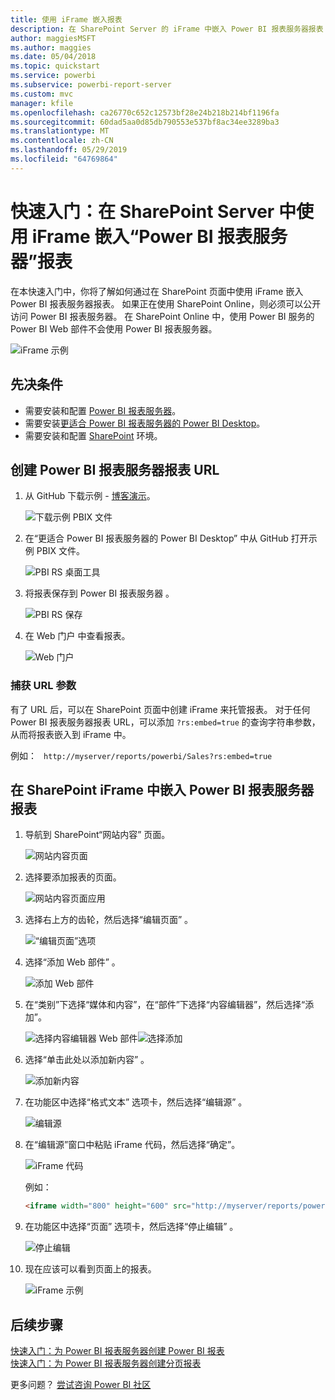 ```yaml
---
title: 使用 iFrame 嵌入报表
description: 在 SharePoint Server 的 iFrame 中嵌入 Power BI 报表服务器报表
author: maggiesMSFT
ms.author: maggies
ms.date: 05/04/2018
ms.topic: quickstart
ms.service: powerbi
ms.subservice: powerbi-report-server
ms.custom: mvc
manager: kfile
ms.openlocfilehash: ca26770c652c12573bf28e24b218b214bf1196fa
ms.sourcegitcommit: 60dad5aa0d85db790553e537bf8ac34ee3289ba3
ms.translationtype: MT
ms.contentlocale: zh-CN
ms.lasthandoff: 05/29/2019
ms.locfileid: "64769864"
---
```

# <a name="quickstart-embed-a-power-bi-report-server-report-using-an-iframe-in-sharepoint-server"></a>快速入门：在 SharePoint Server 中使用 iFrame 嵌入“Power BI 报表服务器”报表

在本快速入门中，你将了解如何通过在 SharePoint 页面中使用 iFrame 嵌入 Power BI 报表服务器报表。 如果正在使用 SharePoint Online，则必须可以公开访问 Power BI 报表服务器。 在 SharePoint Online 中，使用 Power BI 服务的 Power BI Web 部件不会使用 Power BI 报表服务器。 

![iFrame 示例](media/quickstart-embed/quickstart_embed_01.png)
## <a name="prerequisites"></a>先决条件
* 需要安装和配置 [Power BI 报表服务器](https://powerbi.microsoft.com/report-server/)。
* 需要安装[更适合 Power BI 报表服务器的 Power BI Desktop](install-powerbi-desktop.md)。
* 需要安装和配置 [SharePoint](https://docs.microsoft.com/sharepoint/install/install) 环境。

## <a name="creating-the-power-bi-report-server-report-url"></a>创建 Power BI 报表服务器报表 URL

1. 从 GitHub 下载示例 - [博客演示](https://github.com/Microsoft/powerbi-desktop-samples)。

    ![下载示例 PBIX 文件](media/quickstart-embed/quickstart_embed_14.png)

2. 在“更适合 Power BI 报表服务器的 Power BI Desktop”  中从 GitHub 打开示例 PBIX 文件。

    ![PBI RS 桌面工具](media/quickstart-embed/quickstart_embed_02.png)

3. 将报表保存到 Power BI 报表服务器  。 

    ![PBI RS 保存](media/quickstart-embed/quickstart_embed_03.png)

4. 在 Web 门户  中查看报表。

    ![Web 门户](media/quickstart-embed/quickstart_embed_04.png)

### <a name="capturing-the-url-parameter"></a>捕获 URL 参数

有了 URL 后，可以在 SharePoint 页面中创建 iFrame 来托管报表。 对于任何 Power BI 报表服务器报表 URL，可以添加 `?rs:embed=true` 的查询字符串参数，从而将报表嵌入到 iFrame 中。 

   例如：
    ``` 
    http://myserver/reports/powerbi/Sales?rs:embed=true
    ```
## <a name="embedding-a-power-bi-report-server-report-in-a-sharepoint-iframe"></a>在 SharePoint iFrame 中嵌入 Power BI 报表服务器报表

1. 导航到 SharePoint“网站内容”  页面。

    ![网站内容页面](media/quickstart-embed/quickstart_embed_05.png)

2. 选择要添加报表的页面。

    ![网站内容页面应用](media/quickstart-embed/quickstart_embed_06.png)

3. 选择右上方的齿轮，然后选择“编辑页面”  。

    ![“编辑页面”选项](media/quickstart-embed/quickstart_embed_07.png)

4. 选择“添加 Web 部件”  。

    ![添加 Web 部件](media/quickstart-embed/quickstart_embed_08.png)

5. 在“类别”下选择“媒体和内容”，在“部件”下选择“内容编辑器”，然后选择“添加”。     

    ![选择内容编辑器 Web 部件](media/quickstart-embed/quickstart_embed_09.png)![选择添加](media/quickstart-embed/quickstart_embed_091.png)

6. 选择“单击此处以添加新内容”  。

    ![添加新内容](media/quickstart-embed/quickstart_embed_10.png)

7. 在功能区中选择“格式文本”  选项卡，然后选择“编辑源”  。

     ![编辑源](media/quickstart-embed/quickstart_embed_11.png)

8. 在“编辑源”窗口中粘贴 iFrame 代码，然后选择“确定”。

    ![iFrame 代码](media/quickstart-embed/quickstart_embed_12.png)

     例如：
     ```html
     <iframe width="800" height="600" src="http://myserver/reports/powerbi/Sales?rs:embed=true" frameborder="0" allowFullScreen="true"></iframe>
     ```

9. 在功能区中选择“页面”  选项卡，然后选择“停止编辑”  。

    ![停止编辑](media/quickstart-embed/quickstart_embed_13.png)

10. 现在应该可以看到页面上的报表。

    ![iFrame 示例](media/quickstart-embed/quickstart_embed_01.png)

## <a name="next-steps"></a>后续步骤

[快速入门：为 Power BI 报表服务器创建 Power BI 报表](quickstart-create-powerbi-report.md)  
[快速入门：为 Power BI 报表服务器创建分页报表](quickstart-create-paginated-report.md)  

更多问题？ [尝试咨询 Power BI 社区](https://community.powerbi.com/) 